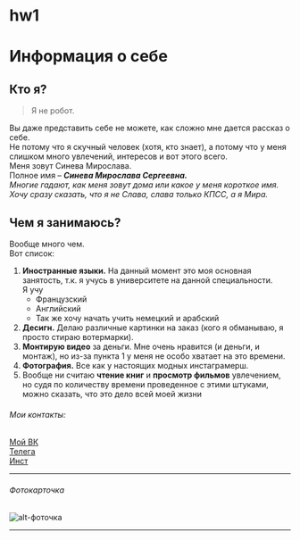 # hw1
Информация о себе
===============

Кто я?
-------

> Я не робот.

Вы даже представить себе не можете, как сложно мне дается рассказ о себе.  
Не потому что я скучный человек (хотя, кто знает), а потому что у меня слишком много увлечений, интересов и вот этого всего.  
Меня зовут Синева Мирослава.  
Полное имя – _**Синева Мирослава Сергеевна.**_  
_Многие гадают, как меня зовут дома или какое у меня короткое имя. Хочу сразу сказать, что я не Слава, слава только КПСС, а я Мира._

Чем я занимаюсь?
-----
Вообще много чем.  
Вот список:
1.	**Иностранные языки.** На данный момент это моя основная занятость, т.к. я учусь в университете на данной специальности.   
    Я учу  
    - Французский
    - Английский  
    - Так же хочу начать учить немецкий и арабский
2.	**Десигн.** Делаю различные картинки на заказ (кого я обманываю, я просто стираю вотермарки).
3.	**Монтирую видео** за деньги. Мне очень нравится (и деньги, и монтаж), но из-за пункта 1 у меня не особо хватает на это времени.
4.	**Фотография.** Все как у настоящих модных инстаграмерш.
5.	Вообще ни считаю **чтение книг** и **просмотр фильмов** увлечением, но судя по  количеству времени проведенное с этими штуками, можно сказать, что это дело всей моей жизни

###### Мои контакты:
[Мой ВК](https://vk.com/m1riada)  
[Телега](https://t.me/m1riada)  
[Инст](https://www.instagram.com/m1riada/)
* * *

###### Фотокарточка  

![alt-фоточка](https://pp.userapi.com/c836138/v836138810/812a/mWOHM2tE9ZU.jpg)
* * *
